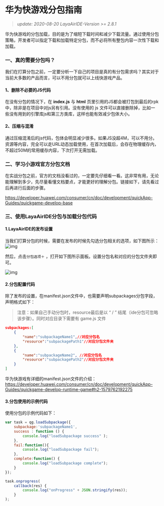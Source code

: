 # 华为快游戏分包指南

> *update: 2020-08-20  LayaAirIDE-Version >= 2.8.1*

华为快游戏的分包加载，目的是为了缩短下载时间和减少下载流量。通过使用分包策略，开发者可以指定下载和加载特定分包，而不必将所有整包内容一次性下载和加载。

### 一、真的需要分包吗？

我们在打算分包之前，一定要分析一下自己的项目是真的有分包需求吗？其实对于当前大多数的产品而言，可以不用分包就可以上线快游戏产品。

#### **1、删除不必要的JS代码**

在没有分包的情况下，在 **index.js** 与 **html** 页里引用的JS都会被打包到最后的rpk中，除非是在项目中对js另有引用。没有使用的 js 文件可以直接删除掉，比如一些没有用到的引擎库js和第三方类库，这样也能有效减少包体大小。

#### 2、压缩与混淆

通过压缩混淆后的js代码，包体会明显减少很多。如果JS没超4M，可以不用分。资源等内容，完全可以走URL动态加载使用，在首次加载后，会存在物理缓存内，不超过50M的常用缓存内容，下次打开无需加载。



### 二、学习小游戏官方分包文档

在实战分包之前，官方的文档没看过的，一定要先仔细看一看。这非常有用，无论能理解到多少，先尽量看懂文档要点，才能更好的理解分包。链接如下，请先看过后再进行后面的步骤。

https://developer.huawei.com/consumer/cn/doc/development/quickApp-Guides/quickgame-develop-base



### 三、使用LayaAirIDE分包与加载分包代码

#### 1.LayaAirIDE的发布设置

当我们打算分包的时候，需要在发布的时候先勾选分包相关的选项，如下图所示：
![img](img/7.png) 

然后，点击`分包选项＋` ，打开如下图所示面板。设置分包名和对应的分包文件夹即可。

![img](img/8.png) 



#### 2.分包配置代码

除了发布的设置，在manifest.json文件中，也需要声明subpackages分包字段，声明格式如下：

> 注意：如果自己手动分包时，resource最后是以 “ / ” 结尾（ide分包可忽略该步骤）。同时对应目录下需要有 game.js 文件

```json
subpackages:[
    {
        "name":"subpackageName1",//对应分包名
        "resource":"subpackagePath1"//对应分包文件夹
    },
    {
        "name":"subpackageName2", //对应分包名
        "resource":"subpackagePath2"//对应分包文件夹
    }
]
```

华为快游戏有详细的manifest.json文件的介绍：https://developer.huawei.com/consumer/cn/doc/development/quickApp-Guides/quickgame-develop-runtime-game#h2-1579762192275



#### 3.分包使用的示例代码

使用分包的示例代码如下：

```javascript
var task = qg.loadSubpackage({
	subpackage:'subpackageName1',        
	success : function () {
   	 	console.log("loadSubpackage success" );
    },        
    fail:function(){
    	console.log("loadSubpackage fail");
    },        
    complete:function() {
   		console.log("loadSubpackage complete");
    }
});

task.onprogress(
    callback(res) {
    	console.log("onProgress" + JSON.stringify(res)); 
	}
);
```

